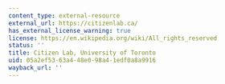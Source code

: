 ```yaml
---
content_type: external-resource
external_url: https://citizenlab.ca/
has_external_license_warning: true
license: https://en.wikipedia.org/wiki/All_rights_reserved
status: ''
title: Citizen Lab, University of Toronto
uid: 05a2ef53-63a4-48e0-98a4-1edf0a8a9916
wayback_url: ''
---
```

